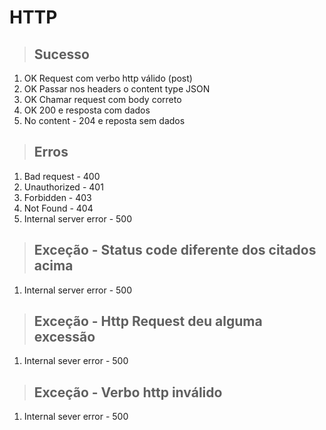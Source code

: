 # HTTP

> ## Sucesso
1. OK Request com verbo http válido (post)
2. OK Passar nos headers o content type JSON
3. OK Chamar request com body correto
4. OK 200 e resposta com dados
5. No content - 204 e reposta sem dados

> ## Erros
1. Bad request - 400
2. Unauthorized - 401
3. Forbidden - 403
4. Not Found - 404
5. Internal server error - 500

> ## Exceção - Status code diferente dos citados acima
1. Internal server error - 500

> ## Exceção - Http Request deu alguma excessão
1. Internal sever error - 500

> ## Exceção - Verbo http inválido
1. Internal sever error - 500

